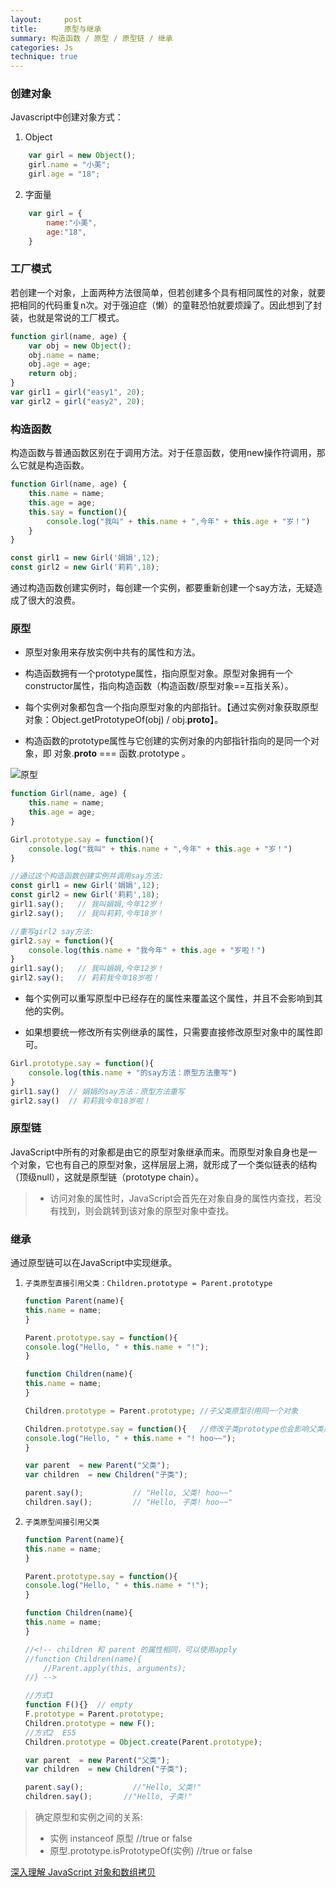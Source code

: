 ```yaml
---
layout:     post
title:      原型与继承
summary: 构造函数 / 原型 / 原型链 / 继承 
categories: Js
technique: true
---
```




### 创建对象  

Javascript中创建对象方式：    
1. Object    
```javascript
    var girl = new Object();
    girl.name = "小美";
    girl.age = "18";
```
2. 字面量   
```javascript
    var girl = {
        name:"小美",
        age:"18",
    }
```

### 工厂模式  

若创建一个对象，上面两种方法很简单，但若创建多个具有相同属性的对象，就要把相同的代码重复n次。对于强迫症（懒）的童鞋恐怕就要烦躁了。因此想到了封装，也就是常说的工厂模式。   

```javascript
function girl(name, age) {
    var obj = new Object();
    obj.name = name;
    obj.age = age;
    return obj;
}
var girl1 = girl("easy1", 20);    
var girl2 = girl("easy2", 20);    
``` 

### 构造函数

构造函数与普通函数区别在于调用方法。对于任意函数，使用new操作符调用，那么它就是构造函数。       
```javascript
function Girl(name, age) {
    this.name = name;
    this.age = age;
    this.say = function(){
        console.log("我叫" + this.name + ",今年" + this.age + "岁！")
    }
}

const girl1 = new Girl('娟娟',12);
const girl2 = new Girl('莉莉',18);
```
 
通过构造函数创建实例时，每创建一个实例，都要重新创建一个say方法，无疑造成了很大的浪费。

### 原型  

* 原型对象用来存放实例中共有的属性和方法。   

* 构造函数拥有一个prototype属性，指向原型对象。原型对象拥有一个constructor属性，指向构造函数（构造函数/原型对象==互指关系）。 

* 每个实例对象都包含一个指向原型对象的内部指针。【通过实例对象获取原型对象：Object.getPrototypeOf(obj) / obj.__proto__】。        
* 构造函数的prototype属性与它创建的实例对象的内部指针指向的是同一个对象，即 对象.__proto__ === 函数.prototype 。

![原型](https://github.com/Selenamona/Selenamona.github.io/blob/master/img/prototype.png?raw=true)


```javascript
function Girl(name, age) {
    this.name = name;
    this.age = age;
}

Girl.prototype.say = function(){
    console.log("我叫" + this.name + ",今年" + this.age + "岁！")
}

//通过这个构造函数创建实例并调用say方法:
const girl1 = new Girl('娟娟',12);
const girl2 = new Girl('莉莉',18);
girl1.say();   // 我叫娟娟,今年12岁！
girl2.say();   // 我叫莉莉,今年18岁！

//重写girl2 say方法:
girl2.say = function(){
    console.log(this.name + "我今年" + this.age + "岁啦！")
}
girl1.say();   // 我叫娟娟,今年12岁！
girl2.say();   // 莉莉我今年18岁啦！ 
```
  
* 每个实例可以重写原型中已经存在的属性来覆盖这个属性，并且不会影响到其他的实例。      
  
* 如果想要统一修改所有实例继承的属性，只需要直接修改原型对象中的属性即可。  

```javascript
Girl.prototype.say = function(){
    console.log(this.name + "的say方法：原型方法重写")
}
girl1.say()  // 娟娟的say方法：原型方法重写
girl2.say()  // 莉莉我今年18岁啦！
```   

### 原型链

JavaScript中所有的对象都是由它的原型对象继承而来。而原型对象自身也是一个对象，它也有自己的原型对象，这样层层上溯，就形成了一个类似链表的结构（顶级null），这就是原型链（prototype chain）。

> * 访问对象的属性时，JavaScript会首先在对象自身的属性内查找，若没有找到，则会跳转到该对象的原型对象中查找。   


### 继承  

通过原型链可以在JavaScript中实现继承。

1. `子类原型直接引用父类：Children.prototype = Parent.prototype`

    ```javascript
    function Parent(name){
    this.name = name;
    }

    Parent.prototype.say = function(){
    console.log("Hello, " + this.name + "!");
    }

    function Children(name){
    this.name = name;
    }

    Children.prototype = Parent.prototype; //子父类原型引用同一个对象

    Children.prototype.say = function(){   //修改子类prototype也会影响父类原型
    console.log("Hello, " + this.name + "! hoo~~");
    }

    var parent  = new Parent("父类");
    var children  = new Children("子类");

    parent.say();           // "Hello, 父类! hoo~~"          
    children.say();         // "Hello, 子类! hoo~~"
    ```

2. `子类原型间接引用父类`

    ```javascript
    function Parent(name){
    this.name = name;
    }

    Parent.prototype.say = function(){
    console.log("Hello, " + this.name + "!");
    }

    function Children(name){
    this.name = name;
    }
    
    //<!-- children 和 parent 的属性相同，可以使用apply
    //function Children(name){
        //Parent.apply(this, arguments);
    //} -->

    //方式1
    function F(){}  // empty  
    F.prototype = Parent.prototype;
    Children.prototype = new F();
    //方式2  ES5
    Children.prototype = Object.create(Parent.prototype);

    var parent  = new Parent("父类");
    var children  = new Children("子类");

    parent.say();           //"Hello, 父类!"                                   
    children.say();       //"Hello, 子类!"
    ```


> 确定原型和实例之间的关系:    
> - 实例 instanceof 原型 //true or false    
> - 原型.prototype.isPrototypeOf(实例) //true or false    





[深入理解 JavaScript 对象和数组拷贝](https://juejin.im/post/5a00226b5188255695390a74)